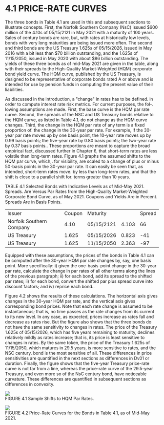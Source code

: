 # 4.1 PRICE-RATE CURVES  

The three bonds in Table 4.1 are used in this and subsequent sections to illustrate concepts. First, the Norfolk Southern Company (NsC) issued $\$600$ million of the 4.10s of 05/15/2121 in May 2021 with a maturity of 100 years. Sales of century bonds are rare, but, with rates at historically low levels, bonds with very long maturities are being issued more often. The second and third bonds are the US Treasury $1.625s$ of 05/15/2026, issued in May 2016 with a bit less than $\$70$ billion outstanding, and the 1.625s of 11/15/2050, issued in May 2020 with about $\$86$ billion outstanding. The yields of these three bonds as of mid-May 2021 are given in the table, along with their spreads to the High-Quality Market-Weighted (HQM) corporate bond yield curve. The HQM curve, published by the US Treasury, is designed to be representative of corporate bonds rated A or above and is intended for use by pension funds in computing the present value of their liabilities.  

As discussed in the introduction, a "change" in rates has to be defined. in order to compute interest rate risk metrics. For current purposes, the fol-. lowing assumptions are made. First, the base curve is the HQM par rate curve. Second, the spreads of the NSC and US Treasury bonds relative to the HQM curve, as listed in Table 4.1, do not change as the HQM curve changes. Third, the change in the HQM par rate of any term is a fixed proportion of. the change in the 30-year par rate. For example, if the 30-year par rate moves up by one basis point, the 10-year rate moves up by 0.99 basis points; the five-year rate by 0.80 basis points; the two-year rate by 0.37 basis points.. These proportions are meant to capture the broad empirical fact, discussed further in Chapter 6, that short-term rates are less volatile than long-term rates. Figure 4.1 graphs the assumed shifts to the HQM par curve, which,. for visibility, are scaled to a change of plus or minus 50-basis points in the 30-year par rate. It can easily be seen that, as intended, short-term rates move. by less than long-term rates, and that the shift is close to a parallel shift for. terms greater than 10 years.  

TABLE 4.1  Selected Bonds with Indicative Levels as of Mid-May 2021. Spreads. Are Versus Par Rates from the High-Quality Market-Weighted Corporate Bond Curve, as of May 2021. Coupons and Yields Are in Percent. Spreads Are in Basis Points.   


<html><body><table><tr><td>Issuer</td><td>Coupon</td><td>Maturity</td><td></td><td>Spread</td></tr><tr><td>Norfolk Southern Company</td><td>4.10</td><td>05/15/2121</td><td>4.103</td><td>66</td></tr><tr><td>US Treasury</td><td>1.625</td><td>05/15/2026</td><td>0.823</td><td>-41</td></tr><tr><td>US Treasury</td><td>1.625</td><td>11/15/2050</td><td>2.363</td><td>-97</td></tr></table></body></html>  

Equipped with these assumptions, the prices of the bonds in Table 4.1 can be computed after the 30-year HQM par rate changes by, say, one basis point. More specifically: i) given the one-basis-point change in the 30-year par rate, calculate the change in par rates of all other terms along the lines of the previous paragraph; ii) for each bond, add its spread to the shifted par rates; ii) for each bond, convert the shifted par plus spread curve into discount factors; and iv) reprice each bond..  

Figure 4.2 shows the results of these calculations. The horizontal axis gives changes in the 30-year HQM par rate, and the vertical axis gives corresponding bond prices. Note that each rate change is assumed to be instantaneous; that is, no time passes as the rate changes from its current to its new level. In any case, as expected, prices increase as rates fall and decrease as rates rise. But the figure also shows that the three bonds do not have the same sensitivity to changes in rates. The price of the Treasury 1.625s of 05/15/2026, which has five years remaining to maturity, declines relatively mildly as rates increase; that is, its price is least sensitive to changes in rates. By the same token, the price of the Treasury 1.625s of 11/15/2050, which matures in 29.5 years, is more sensitive to rates, and the NSC century. bond is the most sensitive of all. These differences in price sensitivities are quantified in the next sections as differences in Dv01 or duration. Finally, the figure shows that the five-year Treasury price-rate curve is not far from a line, whereas the price-rate curve of the 29.5-year Treasury, and even more so of the NsC century bond, have noticeable curvature. These differences are quantified in subsequent sections as differences in convexity.  

![](7b3aa6c3a5824df27fdf1d6112b1fb39c6836b63ce7a477b570c1f37d8306a9b.jpg)  
FIGURE 4.1 Sample Shifts to HQM Par Rates.  

![](223c7f5d68cda32e73b71ba8bc0793649feee9fa87c4c91701a221baa10d2ad6.jpg)  
FIGURE 4.2 Price-Rate Curves for the Bonds in Table 4.1, as of Mid-May 2021.  
